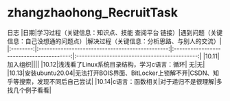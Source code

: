 # zhangzhaohong_RecruitTask

日志
|日期|学习过程（关键信息：知识点、技能 查阅平台 链接）|遇到问题（关键信息：自己没想通的问题点）|解决过程（关键信息：分析思路、与别人的交流）|
|:--------:|:-----------------------------------------------:|:----------------------------------------:|:--------------------------------------------:|
|10.11|加入组织||||
|10.12|浅浅看了Linux系统目录结构，学习c语言：循环| 无|无|
|10.13|安装ubuntu20.04|无法打开BOIS界面、BitLocker上锁解不开|CSDN、知乎等搜索，发现不同后自己尝试|
|10.14|c语言：函数相关|对于递归不是很理解|多找几个例子看看|
